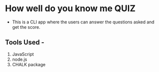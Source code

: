 # How well do you know me QUIZ

- This is a CLI app where the users can answer the questions asked and get the score.

## Tools Used - 
1. JavaScript
1. node.js
2. CHALK package